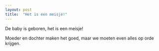 ```yaml
---
layout: post
title:  "Het is een meisje!"
---
```


De baby is geboren, het is een meisje!

Moeder en dochter maken het goed, maar we moeten
even alles op orde krijgen.